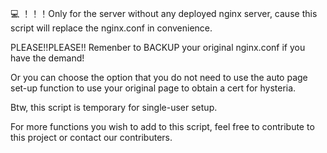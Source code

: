 
:computer: ！！！Only for the server without any deployed nginx server, cause this script will replace the nginx.conf in convenience.

PLEASE!!PLEASE!! Remenber to BACKUP your original nginx.conf if you have the demand!

Or you can choose the option that you do not need to use the auto page set-up function to use your original page to obtain a cert for hysteria.

Btw, this script is temporary for single-user setup.

For more functions you wish to add to this script, feel free to contribute to this project or contact our contributers.